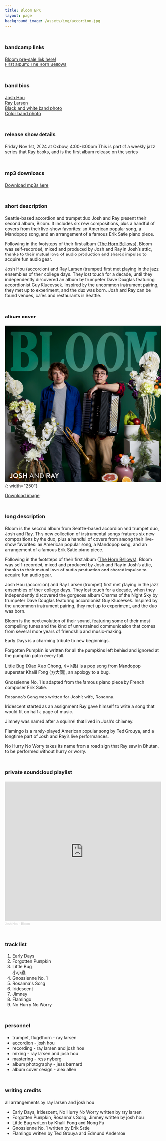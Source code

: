 ```yaml
---
title: Bloom EPK
layout: page
background_image: /assets/img/accordion.jpg
---
```


### bandcamp links
<p>
<a href="https://joshandray.bandcamp.com/album/bloom">Bloom pre-sale link here!</a><br/>
<a href="https://joshandray.bandcamp.com/album/the-horn-bellows">First album: The Horn Bellows</a>
</p>

### band bios
<p>
<a href="https://joshuahou.com/">Josh Hou</a><br/>
<a href="https://www.raymondlarsen.com/">Ray Larsen</a><br/>
<a href="/assets/img/josh_and_ray_bw.jpg">Black and white band photo</a><br/>
<a href="/assets/img/josh_and_ray_color.jpg">Color band photo</a><br/>
</p>

### release show details
Friday Nov 1st, 2024 at Oxbow, 4:00-6:00pm
This is part of a weekly jazz series that Ray books, and is the first album release on the series

### mp3 downloads
<a href="https://drive.google.com/file/d/1l6j42oPq5ZtJAczLz0xQC5YzJNf5Q-y1/view?usp=drive_link">Download mp3s here</a>

### short description
Seattle-based accordion and trumpet duo Josh and Ray present their second album, Bloom. It includes six new compositions, plus a handful of covers from their live-show favorites: an American popular song, a Mandopop song, and an arrangement of a famous Erik Satie piano piece.

Following in the footsteps of their first album (<a href="https://joshandray.bandcamp.com/album/the-horn-bellows">The Horn Bellows</a>), Bloom was self-recorded, mixed and produced by Josh and Ray in Josh’s attic, thanks to their mutual love of audio production and shared impulse to acquire fun audio gear.

Josh Hou (accordion) and Ray Larsen (trumpet) first met playing in the jazz ensembles of their college days. They lost touch for a decade, until they independently discovered an album by trumpeter Dave Douglas featuring accordionist Guy Klucevsek. Inspired by the uncommon instrument pairing, they met up to experiment, and the duo was born. Josh and Ray can be found venues, cafes and restaurants in Seattle.

### album cover
![Image](/img/bloom-cover.jpg){: width="250"}

<a href="/img/bloom-cover.jpg" download>Download image</a>

### long description
Bloom is the second album from Seattle-based accordion and trumpet duo, Josh and Ray. This new collection of instrumental songs features six new compositions by the duo, plus a handful of covers from among their live-show favorites: an American popular song, a Mandopop song, and an arrangement of a famous Erik Satie piano piece.

Following in the footsteps of their first album (<a href="https://joshandray.bandcamp.com/album/the-horn-bellows">The Horn Bellows</a>), Bloom was self-recorded, mixed and produced by Josh and Ray in Josh’s attic, thanks to their mutual love of audio production and shared impulse to acquire fun audio gear.

Josh Hou (accordion) and Ray Larsen (trumpet) first met playing in the jazz ensembles of their college days. They lost touch for a decade, when they independently discovered the gorgeous album Charms of the Night Sky by trumpeter Dave Douglas featuring accordionist Guy Klucevsek. Inspired by the uncommon instrument pairing, they met up to experiment, and the duo was born.

Bloom is the next evolution of their sound, featuring some of their most compelling tunes and the kind of unrestrained communication that comes from several more years of friendship and music-making.

Early Days is a charming tribute to new beginnings.

Forgotten Pumpkin is written for all the pumpkins left behind and ignored at the pumpkin patch every fall.

Little Bug (Xiao Xiao Chong, 小小蟲) is a pop song from Mandopop superstar Khalil Fong (方大同), an apology to a bug.

Gnossienne No. 1 is adapted from the famous piano piece by French composer Erik Satie.

Rosanna’s Song was written for Josh’s wife, Rosanna.

Iridescent started as an assignment Ray gave himself to write a song that would fit on half a page of music.

Jimney was named after a squirrel that lived in Josh’s chimney.

Flamingo is a rarely-played American popular song by Ted Grouya, and a longtime part of Josh and Ray’s live performances.

No Hurry No Worry takes its name from a road sign that Ray saw in Bhutan, to be performed without hurry or worry.

### private soundcloud playlist

<iframe width="100%" height="450" scrolling="no" frameborder="no" allow="autoplay" src="https://w.soundcloud.com/player/?url=https%3A//api.soundcloud.com/playlists/1888087280%3Fsecret_token%3Ds-7f87JHzdiJR&color=%233c6464&auto_play=false&hide_related=false&show_comments=true&show_user=true&show_reposts=false&show_teaser=true"></iframe><div style="font-size: 10px; color: #cccccc;line-break: anywhere;word-break: normal;overflow: hidden;white-space: nowrap;text-overflow: ellipsis; font-family: Interstate,Lucida Grande,Lucida Sans Unicode,Lucida Sans,Garuda,Verdana,Tahoma,sans-serif;font-weight: 100;"><a href="https://soundcloud.com/accordionjosh" title="Josh Hou" target="_blank" style="color: #cccccc; text-decoration: none;">Josh Hou</a> · <a href="https://soundcloud.com/accordionjosh/sets/bloom/s-7f87JHzdiJR" title="Bloom" target="_blank" style="color: #cccccc; text-decoration: none;">Bloom</a></div>

### track list
<ol>
<li>Early Days</li>

<li>Forgotten Pumpkin</li>

<li>Little Bug<br/>
小小蟲</li>

<li>Gnossienne No. 1</li>

<li>Rosanna's Song</li>

<li>Iridescent</li>

<li>Jimney</li>

<li>Flamingo</li>

<li>No Hurry No Worry</li>
</ol>


### personnel
<ul>
<li>trumpet, flugelhorn - ray larsen</li>
<li>accordion - josh hou</li>
<li>recording - ray larsen and josh hou</li>
<li>mixing - ray larsen and josh hou</li>
<li>mastering - ross nyberg</li>
<li>album photography - jess barnard</li>
<li>album cover design - alex allen</li>
</ul>


### writing credits

all arrangements by ray larsen and josh hou

<ul>
<li>Early Days, Iridescent, No Hurry No Worry written by ray larsen</li>
<li>Forgotten Pumpkin, Rosanna's Song, Jimney written by josh hou</li>
<li>Little Bug written by Khalil Fong and Nong Fu</li>
<li>Gnossienne No. 1 written by Erik Satie</li>
<li>Flamingo written by Ted Grouya and Edmund Anderson</li>
</ul>

<style>
h3 {
  margin-top: 50px;
  margin-bottom: 20px;
}

h3:first-child {
  margin-top: 0;
}
</style>
